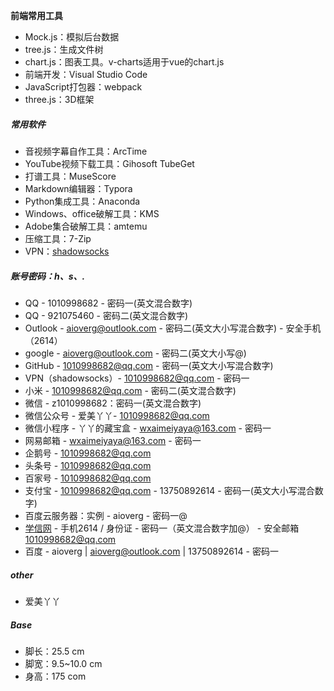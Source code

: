**前端常用工具**

- Mock.js：模拟后台数据
- tree.js：生成文件树
- chart.js：图表工具。v-charts适用于vue的chart.js
- 前端开发：Visual Studio Code
- JavaScript打包器：webpack
- three.js：3D框架

##### 常用软件

- 音视频字幕自作工具：ArcTime
- YouTube视频下载工具：Gihosoft TubeGet
- 打谱工具：MuseScore
- Markdown编辑器：Typora
- Python集成工具：Anaconda
- Windows、office破解工具：KMS
- Adobe集合破解工具：amtemu
- 压缩工具：7-Zip
- VPN：[shadowsocks ](https://portal.shadowsocks.nz) 

##### 账号密码：h、s、.

- QQ - 1010998682 - 密码一(英文混合数字)
- QQ - 921075460 - 密码二(英文混合数字)
- Outlook - aioverg@outlook.com - 密码二(英文大小写混合数字) - 安全手机（2614）
- google - aioverg@outlook.com - 密码二(英文大小写@)
- GitHub - 1010998682@qq.com - 密码一(英文大小写混合数字)
- VPN（shadowsocks）-  1010998682@qq.com - 密码一
- 小米 - 1010998682@qq.com - 密码二(英文混合数字)
- 微信 - z1010998682：密码一(英文混合数字)
- 微信公众号 - 爱美丫丫- 1010998682@qq.com
- 微信小程序 - 丫丫的藏宝盒 -  wxaimeiyaya@163.com - 密码一
- 网易邮箱 - wxaimeiyaya@163.com - 密码一
- 企鹅号 - 1010998682@qq.com
- 头条号 - 1010998682@qq.com
- 百家号 - 1010998682@qq.com
- 支付宝 - 1010998682@qq.com - 13750892614 - 密码一(英文大小写混合数字)
- 百度云服务器：实例 - aioverg - 密码一@
- [学信网](https://account.chsi.com.cn/) - 手机2614 / 身份证 - 密码一（英文混合数字加@） - 安全邮箱 1010998682@qq.com
- 百度 - aioverg | aioverg@outlook.com | 13750892614 - 密码一

##### other

- 爱美丫丫

##### Base

- 脚长：25.5 cm
- 脚宽：9.5~10.0 cm
- 身高：175 com